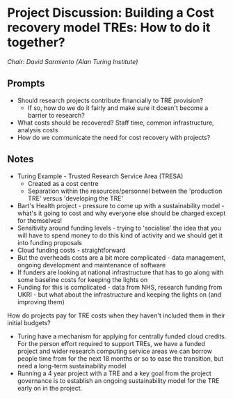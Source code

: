 # Project Discussion: Building a Cost recovery model TREs: How to do it together?

_Chair: David Sarmiento (Alan Turing Institute)_

## Prompts

- Should research projects contribute financially to TRE provision?
  - If so, how do we do it fairly and make sure it doesn't become a barrier to research?
- What costs should be recovered? Staff time, common infrastructure, analysis costs
- How do we communicate the need for cost recovery with projects?

## Notes

- Turing Example - Trusted Research Service Area (TRESA)
  - Created as a cost centre
  - Separation within the resources/personnel between the 'production TRE' versus 'developing the TRE'
- Bart's Health project - pressure to come up with a sustainability model - what's it going to cost and why everyone else should be charged except for themselves!
- Sensitivity around funding levels - trying to 'socialise' the idea that you will have to spend money to do this kind of activity and we should get it into funding proposals
- Cloud funding costs - straightforward
- But the overheads costs are a bit more complicated - data management, ongoing development and maintenance of software
- If funders are looking at national infrastructure that has to go along with some baseline costs for keeping the lights on
- Funding for this is complicated - data from NHS, research funding from UKRI - but what about the infrastructure and keeping the lights on (and improving them)

How do projects pay for TRE costs when they haven't included them in their initial budgets?

- Turing have a mechanism for applying for centrally funded cloud credits. For the person effort required to support TREs, we have a funded project and wider research computing service areas we can borrow people time from for the next 18 months or so to ease the transition, but need a long-term sustainability model
- Running a 4 year project with a TRE and a key goal from the project governance is to establish an ongoing sustainability model for the TRE early on in the project.
